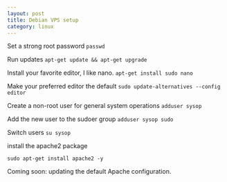 ```yaml
---
layout: post
title: Debian VPS setup
category: linux
---
```


Set a strong root password
`passwd`

Run updates
`apt-get update && apt-get upgrade`

Install your favorite editor, I like nano.
`apt-get install sudo nano`

Make your preferred editor the default
`sudo update-alternatives --config editor`

Create a non-root user for general system operations
`adduser sysop`

Add the new user to the sudoer group
`adduser sysop sudo`

Switch users
`su sysop`

install the apache2 package

`sudo apt-get install apache2 -y`

Coming soon: updating the default Apache configuration.